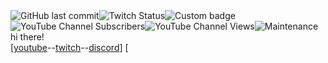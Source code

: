 <head>
  <link rel="shortcut icon" type="image/x-icon" href="favicon.ico">
  </head>
  <img alt="GitHub last commit" src="https://img.shields.io/github/last-commit/badgeminer/badgeminer.github.io?style=plastic&logo=github"><img alt="Twitch Status" src="https://img.shields.io/twitch/status/badgeminer2streams?style=plastic&logo=twitch"><img alt="Custom badge" src="https://img.shields.io/endpoint?style=plastic&url=https%3A%2F%2Fraw.githubusercontent.com%2Fbadgeminer%2Fbadgeminer.github.io%2Fmain%2Fjson.json"><img alt="YouTube Channel Subscribers" src="https://img.shields.io/youtube/channel/subscribers/UCjAvDTreaiy5hI0sdLPQh3g?label=subscribers&style=plastic&logo=youtube"><img alt="YouTube Channel Views" src="https://img.shields.io/youtube/channel/views/UCjAvDTreaiy5hI0sdLPQh3g?label=total%20views&style=plastic&logo=youtube"><img alt="Maintenance" src="https://img.shields.io/maintenance/yes/2021"><br>
hi there!<br>
[<a href="https://www.youtube.com/channel/UCjAvDTreaiy5hI0sdLPQh3g">youtube</a>--<a href="https://www.twitch.tv/badgeminer2streams">twitch</a>--<a href="https://discord.gg/MHv9tCp7QE">discord</a>]
[
